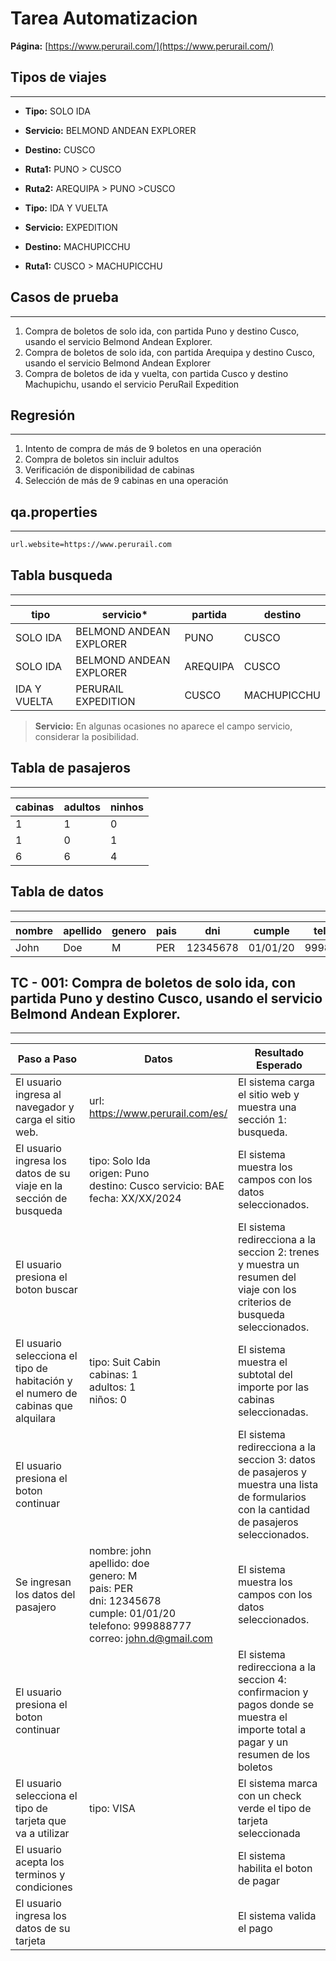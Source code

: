 # Tarea Automatizacion

**Página:** [https://www.perurail.com/](https://www.perurail.com/)

## Tipos de viajes

---

- **Tipo:** SOLO IDA
- **Servicio:** BELMOND ANDEAN EXPLORER
- **Destino:** CUSCO
- **Ruta1:** PUNO > CUSCO
- **Ruta2:** AREQUIPA > PUNO >CUSCO

- **Tipo:** IDA Y VUELTA
- **Servicio:** EXPEDITION
- **Destino:** MACHUPICCHU
- **Ruta1:** CUSCO > MACHUPICCHU

## Casos de prueba

---

1. Compra de boletos de solo ida, con partida Puno y destino Cusco, usando el servicio Belmond Andean Explorer.
2. Compra de boletos de solo ida,  con partida Arequipa y destino Cusco, usando el servicio Belmond Andean Explorer
3. Compra de boletos de ida y vuelta, con partida Cusco y destino Machupichu, usando el servicio PeruRail Expedition

## Regresión

---

1. Intento de compra de más de 9 boletos en una operación
2. Compra de boletos sin incluir adultos
3. Verificación de disponibilidad de cabinas
4. Selección de más de 9 cabinas en una operación

## qa.properties

---

```bash
url.website=https://www.perurail.com
```

## Tabla busqueda

---

| tipo         | servicio*               | partida  | destino     |
|--------------|-------------------------|----------|-------------|
| SOLO IDA     | BELMOND ANDEAN EXPLORER | PUNO     | CUSCO       |
| SOLO IDA     | BELMOND ANDEAN EXPLORER | AREQUIPA | CUSCO       |
| IDA Y VUELTA | PERURAIL EXPEDITION     | CUSCO    | MACHUPICCHU |

> **Servicio:** En algunas ocasiones no aparece el campo servicio, considerar la posibilidad.
>

## Tabla de pasajeros

---

| cabinas | adultos | ninhos |
|---------|---------|--------|
| 1       | 1       | 0      |
| 1       | 0       | 1      |
| 6       | 6       | 4      |

## Tabla de datos

---

| nombre | apellido | genero | pais | dni      | cumple   | telefono  | correo           |
|--------|----------|--------|------|----------|----------|-----------|------------------|
| John   | Doe      | M      | PER  | 12345678 | 01/01/20 | 999888777 | john.d@gmail.com |

## TC - 001: Compra de boletos de solo ida, con partida Puno y destino Cusco, usando el servicio Belmond Andean Explorer.

---

| Paso a Paso                                                                      | Datos                                                                                                                                                                | Resultado Esperado                                                                                                                        |
|----------------------------------------------------------------------------------|----------------------------------------------------------------------------------------------------------------------------------------------------------------------|-------------------------------------------------------------------------------------------------------------------------------------------|
| El usuario ingresa al navegador y carga el sitio web.                            | url: https://www.perurail.com/es/                                                                                                                                    | El sistema carga el sitio web y muestra una sección 1: busqueda.                                                                          |
| El usuario ingresa los datos de su viaje en la sección de busqueda               | tipo: Solo Ida <br/> origen: Puno <br/>destino: Cusco servicio: BAE <br/> fecha: XX/XX/2024                                                                          | El sistema muestra los campos con los datos seleccionados.                                                                                |
| El usuario presiona el boton buscar                                              |                                                                                                                                                                      | El sistema redirecciona a la seccion 2: trenes y muestra un resumen del viaje con los criterios de busqueda seleccionados.                |
| El usuario selecciona el tipo de habitación y el numero de cabinas que alquilara | tipo: Suit Cabin <br/> cabinas: 1 <br/> adultos: 1 <br/> niños: 0                                                                                                    | El sistema muestra el subtotal del importe por las cabinas seleccionadas.                                                                 |
| El usuario presiona el boton continuar                                           |                                                                                                                                                                      | El sistema redirecciona a la seccion 3: datos de pasajeros y muestra una lista de formularios con la cantidad de pasajeros seleccionados. |
| Se ingresan los datos del pasajero                                               | nombre: john <br/> apellido: doe <br/> genero: M <br/> pais: PER <br/> dni: 12345678 <br/> cumple: 01/01/20 <br/> telefono: 999888777 <br/> correo: john.d@gmail.com | El sistema muestra los campos con los datos seleccionados.                                                                                |
| El usuario presiona el boton continuar                                           |                                                                                                                                                                      | El sistema redirecciona a la seccion 4: confirmacion y pagos donde se muestra el importe total a pagar y un resumen de los boletos        |
| El usuario selecciona el tipo de tarjeta que va a utilizar                       | tipo: VISA                                                                                                                                                           | El sistema marca con un check verde el tipo de tarjeta seleccionada                                                                       |
| El usuario acepta los terminos y condiciones                                     |                                                                                                                                                                      | El sistema habilita el boton de pagar                                                                                                     |
| El usuario ingresa los datos de su tarjeta                                       |                                                                                                                                                                      | El sistema valida el pago                                                                                                                 |

